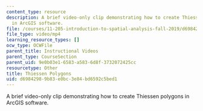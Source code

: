 ```yaml
---
content_type: resource
description: A brief video-only clip demonstrating how to create Thiessen polygons
  in ArcGIS software.
file: /courses/11-205-introduction-to-spatial-analysis-fall-2019/d69842989b83e0bc3e84bd6592c5bed1_MIT11_205F19_thiessen_polygons.mp4
file_type: video/mp4
learning_resource_types: []
ocw_type: OCWFile
parent_title: Instructional Videos
parent_type: CourseSection
parent_uid: 9e0b03e1-6583-a583-6d8f-3732072425cc
resourcetype: Other
title: Thiessen Polygons
uid: d6984298-9b83-e0bc-3e84-bd6592c5bed1
---
```

A brief video-only clip demonstrating how to create Thiessen polygons in ArcGIS software.
